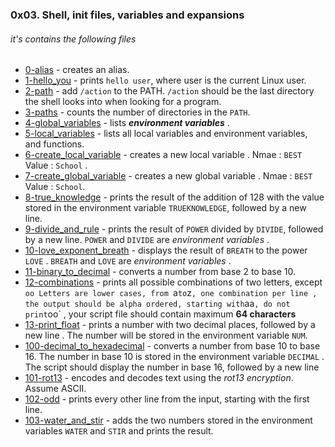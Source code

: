 ### 0x03. Shell, init files, variables and expansions
###### it's contains the following files

- [0-alias](https://github.com/8srael/alx-system_engineering-devops/blob/master/0x03-shell_variables_expansions/0-alias) - creates an alias.
- [1-hello_you](https://github.com/8srael/alx-system_engineering-devops/blob/master/0x03-shell_variables_expansions/1-hello_you) - prints `hello user`, where user is the current Linux user.
- [2-path](https://github.com/8srael/alx-system_engineering-devops/blob/master/0x03-shell_variables_expansions/2-path) - add `/action` to the PATH. `/action` should be the last directory the shell looks into when looking for a program.
- [3-paths](https://github.com/8srael/alx-system_engineering-devops/blob/master/0x03-shell_variables_expansions/3-paths) - counts the number of directories in the `PATH`.
- [4-global_variables](https://github.com/8srael/alx-system_engineering-devops/blob/master/0x03-shell_variables_expansions/4-global_variables) - lists ___environment variables___ .
- [5-local_variables](https://github.com/8srael/alx-system_engineering-devops/blob/master/0x03-shell_variables_expansions/5-local_variables) - lists all local variables and environment variables, and functions.
- [6-create_local_variable](https://github.com/8srael/alx-system_engineering-devops/blob/master/0x03-shell_variables_expansions/6-create_local_variable) - creates a new local variable . Nmae : `BEST` Value : `School` .
- [7-create_global_variable](https://github.com/8srael/alx-system_engineering-devops/blob/master/0x03-shell_variables_expansions/7-create_global_variable) - creates a new global variable . Nmae : `BEST` Value : `School`.
- [8-true_knowledge](https://github.com/8srael/alx-system_engineering-devops/blob/master/0x03-shell_variables_expansions/8-true_knowledge) - prints the result of the addition of 128 with the value stored in the environment variable `TRUEKNOWLEDGE`, followed by a new line.
- [9-divide_and_rule](https://github.com/8srael/alx-system_engineering-devops/blob/master/0x03-shell_variables_expansions/9-divide_and_rule) - prints the result of `POWER` divided by `DIVIDE`, followed by a new line. `POWER` and `DIVIDE` are *environment variables* .
- [10-love_exponent_breath](https://github.com/8srael/alx-system_engineering-devops/blob/master/0x03-shell_variables_expansions/10-love_exponent_breath) - displays the result of `BREATH` to the power `LOVE` . `BREATH` and `LOVE` are *environment variables* .
- [11-binary_to_decimal](https://github.com/8srael/alx-system_engineering-devops/blob/master/0x03-shell_variables_expansions/11-binary_to_decimal) - converts a number from base 2 to base 10.
- [12-combinations](https://github.com/8srael/alx-system_engineering-devops/blob/master/0x03-shell_variables_expansions/12-combinations) - prints all possible combinations of two letters, except `oo Letters are lower cases, from `a` to `z` , one combination per line , the output should be alpha ordered, starting with `aa` , do not print `oo` , your script file should contain maximum **64 characters**
- [13-print_float](https://github.com/8srael/alx-system_engineering-devops/blob/master/0x03-shell_variables_expansions/13-print_float) - prints a number with two decimal places, followed by a new line . The number will be stored in the environment variable `NUM`.
- [100-decimal_to_hexadecimal](https://github.com/8srael/alx-system_engineering-devops/blob/master/0x03-shell_variables_expansions/100-decimal_to_hexadecimal) - converts a number from base 10 to base 16. The number in base 10 is stored in the environment variable `DECIMAL` . The script should display the number in base 16, followed by a new line
- [101-rot13](https://github.com/8srael/alx-system_engineering-devops/blob/master/0x03-shell_variables_expansions/101-rot13) - encodes and decodes text using the _rot13 encryption_. Assume ASCII.
- [102-odd](https://github.com/8srael/alx-system_engineering-devops/blob/master/0x03-shell_variables_expansions/102-odd) - prints every other line from the input, starting with the first line.
- [103-water_and_stir](https://github.com/8srael/alx-system_engineering-devops/blob/master/0x03-shell_variables_expansions/103-water_and_stir) - adds the two numbers stored in the environment variables `WATER` and `STIR` and prints the result.
